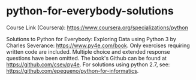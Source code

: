 # python-for-everybody-solutions

Course Link (Coursera): https://www.coursera.org/specializations/python

Solutions to Python for Everybody: Exploring Data using Python 3 by Charles Severance: https://www.py4e.com/book. Only exercises requiring written code are included. Multiple choice and extended response questions have been omitted.
The book's Github can be found at https://github.com/csev/py4e.
For solutions using python 2.7, see: https://github.com/epequeno/python-for-informatics.
